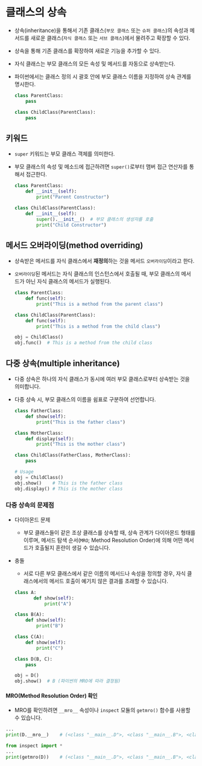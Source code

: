 # 클래스의 상속

- 상속(inheritance)을 통해서 기존 클래스(`부모 클래스` 또는 `슈퍼 클래스`)의 속성과 메서드를 새로운 클래스(`자식 클래스` 또는 `서브 클래스`)에서 물려주고 확장할 수 있다.
- 상속을 통해 기존 클래스를 확장하여 새로운 기능을 추가할 수 있다.
- 자식 클래스는 부모 클래스의 모든 속성 및 메서드를 자동으로 상속받는다.
- 파이썬에서는 클래스 정의 시 괄호 안에 부모 클래스 이름을 지정하여 상속 관계를 명시한다.

  ```py
  class ParentClass:
      pass

  class ChildClass(ParentClass):
      pass
  ```

## 키워드

- `super` 키워드는 부모 클래스 객체를 의미한다.
- 부모 클래스의 속성 및 메소드에 접근하려면 `super()`로부터 맴버 접근 연산자를 통해서 접근한다.

  ```py
  class ParentClass:
      def __init__(self):
          print("Parent Constructor")

  class ChildClass(ParentClass):
      def __init__(self):
          super().__init__()  # 부모 클래스의 생성자를 호출
          print("Child Constructor")
  ```

## 메서드 오버라이딩(method overriding)

- 상속받은 메서드를 자식 클래스에서 **재정의**하는 것을 메서드 `오버라이딩`이라고 한다.
- `오버라이딩`된 메서드는 자식 클래스의 인스턴스에서 호출될 때, 부모 클래스의 메서드가 아닌 자식 클래스의 메서드가 실행된다.

  ```py
  class ParentClass:
      def func(self):
          print("This is a method from the parent class")

  class ChildClass(ParentClass):
      def func(self):
          print("This is a method from the child class")

  obj = ChildClass()
  obj.func()  # This is a method from the child class
  ```

## 다중 상속(multiple inheritance)

- 다중 상속은 하나의 자식 클래스가 동시에 여러 부모 클래스로부터 상속받는 것을 의미합니다.
- 다중 상속 시, 부모 클래스의 이름을 쉼표로 구분하여 선언합니다.

  ```py
  class FatherClass:
      def show(self):
          print("This is the father class")

  class MotherClass:
      def display(self):
          print("This is the mother class")

  class ChildClass(FatherClass, MotherClass):
      pass

  # Usage
  obj = ChildClass()
  obj.show()    # This is the father class
  obj.display() # This is the mother class
  ```

### 다중 상속의 문제점

- 다이아몬드 문제
  - 부모 클래스들이 같은 조상 클래스를 상속할 때, 상속 관계가 다이아몬드 형태를 이루며, 메서드 탐색 순서(`MRO`; Method Resolution Order)에 의해 어떤 메서드가 호출될지 혼란이 생길 수 있습니다.
- 충돌
  - 서로 다른 부모 클래스에서 같은 이름의 메서드나 속성을 정의할 경우, 자식 클래스에서의 메서드 호출이 예기치 않은 결과를 초래할 수 있습니다.

  ```py
  class A:
         def show(self):
             print("A")

  class B(A):
      def show(self):
          print("B")

  class C(A):
      def show(self):
          print("C")

  class D(B, C):
      pass

  obj = D()
  obj.show()  # B (파이썬의 MRO에 따라 결정됨)
  ```

#### MRO(Method Resolution Order) 확인

- MRO를 확인하려면 `__mro__` 속성이나 `inspect` 모듈의 `getmro()` 함수를 사용할 수 있습니다.

```py
...
print(D.__mro__)    # (<class "__main__.D">, <class "__main__.B">, <class "__main__.C">, <class "__main__.A">, <class "object">)
```

```py
from inspect import *
...
print(getmro(D))    # (<class "__main__.D">, <class "__main__.B">, <class "__main__.C">, <class "__main__.A">, <class "object">)
```
